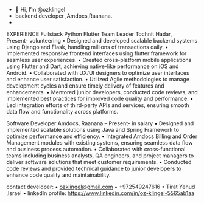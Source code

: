 - 👋 Hi, I’m @ozklingel
- backend developer ,Amdocs,Raanana.
- 
EXPERIENCE
  Fullstack Python Flutter Team Leader Tochnit Hadar,  
   Present- volunteering
  •	Designed and developed scalable backend systems using Django and Flask, handling millions of transactions daily.
  •	Implemented responsive frontend interfaces using flutter framework for seamless user experiences.
  •	Created cross-platform mobile applications using Flutter and Dart, achieving native-like performance on iOS and Android.
  •	Collaborated with UX/UI designers to optimize user interfaces and enhance user satisfaction.
  •	Utilized Agile methodologies to manage development cycles and ensure timely delivery of features and enhancements.
  •	Mentored junior developers, conducted code reviews, and implemented best practices for improved code quality and performance.
  •	Led integration efforts of third-party APIs and services, ensuring smooth data flow and functionality across platforms.
  	
  
  Software Developer Amdocs, Raanana – Present- in salary
  •	Designed and implemented scalable solutions using Java and Spring Framework to optimize performance and efficiency.
  •	Integrated Amdocs Billing and Order Management modules with existing systems, ensuring seamless data flow and business process automation.
  •	Collaborated with cross-functional teams including business analysts, QA engineers, and project managers to deliver software solutions that meet customer requirements.
  •	Conducted code reviews and provided technical guidance to junior developers to enhance code quality and maintainability.

contact developer:
•	ozklingel@gmail.com
•	+972549247616
•	Tirat Yehud ,Israel
•	linkedIn profile: https://www.linkedin.com/in/oz-klingel-5565ab1aa


